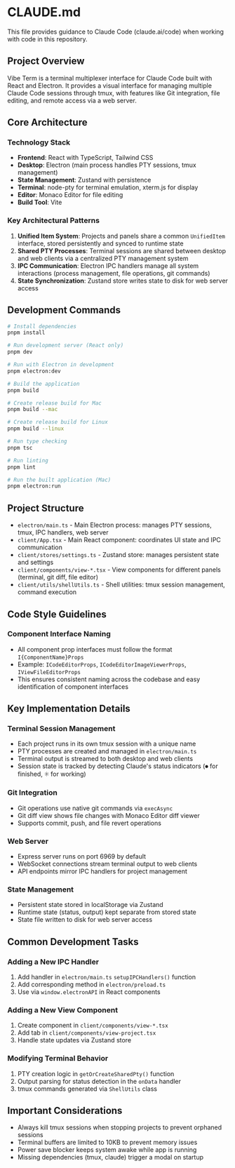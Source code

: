 # CLAUDE.md

This file provides guidance to Claude Code (claude.ai/code) when working with code in this repository.

## Project Overview

Vibe Term is a terminal multiplexer interface for Claude Code built with React and Electron. It provides a visual interface for managing multiple Claude Code sessions through tmux, with features like Git integration, file editing, and remote access via a web server.

## Core Architecture

### Technology Stack

- **Frontend**: React with TypeScript, Tailwind CSS
- **Desktop**: Electron (main process handles PTY sessions, tmux management)
- **State Management**: Zustand with persistence
- **Terminal**: node-pty for terminal emulation, xterm.js for display
- **Editor**: Monaco Editor for file editing
- **Build Tool**: Vite

### Key Architectural Patterns

1. **Unified Item System**: Projects and panels share a common `UnifiedItem` interface, stored persistently and synced to runtime state
2. **Shared PTY Processes**: Terminal sessions are shared between desktop and web clients via a centralized PTY management system
3. **IPC Communication**: Electron IPC handlers manage all system interactions (process management, file operations, git commands)
4. **State Synchronization**: Zustand store writes state to disk for web server access

## Development Commands

```bash
# Install dependencies
pnpm install

# Run development server (React only)
pnpm dev

# Run with Electron in development
pnpm electron:dev

# Build the application
pnpm build

# Create release build for Mac
pnpm build --mac

# Create release build for Linux
pnpm build --linux

# Run type checking
pnpm tsc

# Run linting
pnpm lint

# Run the built application (Mac)
pnpm electron:run
```

## Project Structure

- `electron/main.ts` - Main Electron process: manages PTY sessions, tmux, IPC handlers, web server
- `client/App.tsx` - Main React component: coordinates UI state and IPC communication
- `client/stores/settings.ts` - Zustand store: manages persistent state and settings
- `client/components/view-*.tsx` - View components for different panels (terminal, git diff, file editor)
- `client/utils/shellUtils.ts` - Shell utilities: tmux session management, command execution

## Code Style Guidelines

### Component Interface Naming

- All component prop interfaces must follow the format `I{ComponentName}Props`
- Example: `ICodeEditorProps`, `ICodeEditorImageViewerProps`, `IViewFileEditorProps`
- This ensures consistent naming across the codebase and easy identification of component interfaces

## Key Implementation Details

### Terminal Session Management

- Each project runs in its own tmux session with a unique name
- PTY processes are created and managed in `electron/main.ts`
- Terminal output is streamed to both desktop and web clients
- Session state is tracked by detecting Claude's status indicators (⏺ for finished, ✳ for working)

### Git Integration

- Git operations use native git commands via `execAsync`
- Git diff view shows file changes with Monaco Editor diff viewer
- Supports commit, push, and file revert operations

### Web Server

- Express server runs on port 6969 by default
- WebSocket connections stream terminal output to web clients
- API endpoints mirror IPC handlers for project management

### State Management

- Persistent state stored in localStorage via Zustand
- Runtime state (status, output) kept separate from stored state
- State file written to disk for web server access

## Common Development Tasks

### Adding a New IPC Handler

1. Add handler in `electron/main.ts` `setupIPCHandlers()` function
2. Add corresponding method in `electron/preload.ts`
3. Use via `window.electronAPI` in React components

### Adding a New View Component

1. Create component in `client/components/view-*.tsx`
2. Add tab in `client/components/view-project.tsx`
3. Handle state updates via Zustand store

### Modifying Terminal Behavior

1. PTY creation logic in `getOrCreateSharedPty()` function
2. Output parsing for status detection in the `onData` handler
3. tmux commands generated via `ShellUtils` class

## Important Considerations

- Always kill tmux sessions when stopping projects to prevent orphaned sessions
- Terminal buffers are limited to 10KB to prevent memory issues
- Power save blocker keeps system awake while app is running
- Missing dependencies (tmux, claude) trigger a modal on startup
